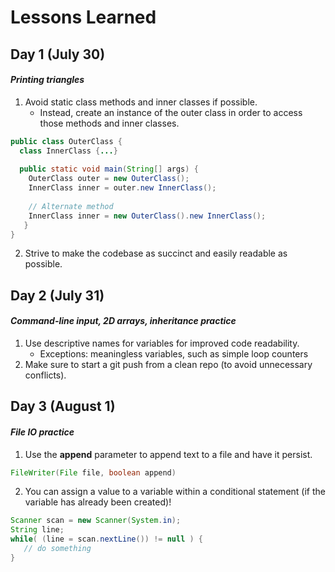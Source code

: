 # Lessons Learned

## Day 1 (July 30)
#### *Printing triangles*
1. Avoid static class methods and inner classes if possible.
    * Instead, create an instance of the outer class in order to access those methods and inner classes.
```java
public class OuterClass {
  class InnerClass {...}
  
  public static void main(String[] args) {
    OuterClass outer = new OuterClass();
    InnerClass inner = outer.new InnerClass();
    
    // Alternate method
    InnerClass inner = new OuterClass().new InnerClass();
   }
}
```
2. Strive to make the codebase as succinct and easily readable as possible.


## Day 2 (July 31)
#### *Command-line input, 2D arrays, inheritance practice*
1. Use descriptive names for variables for improved code readability.
    * Exceptions: meaningless variables, such as simple loop counters
2. Make sure to start a git push from a clean repo (to avoid unnecessary conflicts).    
    
## Day 3 (August 1)
#### *File IO practice*
1. Use the **append** parameter to append text to a file and have it persist.
```java
FileWriter(File file, boolean append)
```
2. You can assign a value to a variable within a conditional statement (if the variable has already been created)!
```java
Scanner scan = new Scanner(System.in);
String line;
while( (line = scan.nextLine()) != null ) {
   // do something
}
```
